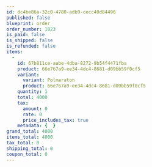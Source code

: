 ```yaml
---
id: dc4be86a-32c0-4780-adb9-cecc40d84496
published: false
blueprint: order
order_number: 1823
is_paid: false
is_shipped: false
is_refunded: false
items:
  -
    id: 67b811ce-aabe-4dba-8272-9b54f4471fba
    product: 66e767a9-ee34-4dc4-8681-d09bb59f0cf5
    variant:
      variant: Polmaraton
      product: 66e767a9-ee34-4dc4-8681-d09bb59f0cf5
    quantity: 1
    total: 4000
    tax:
      amount: 0
      rate: 0
      price_includes_tax: true
    metadata: {  }
grand_total: 4000
items_total: 4000
tax_total: 0
shipping_total: 0
coupon_total: 0
---
```

